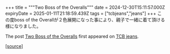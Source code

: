 +++
title = """Two Boss of the Overalls"""
date = 2024-12-30T15:11:57.000Z
expiryDate = 2025-01-11T21:18:59.439Z
tags = ["tcbjeans","jeans"]
+++
この度boss of the Overallが２色展開になった事により、親子で一緒に着て頂ける様になりました。

The post [Two Boss of the Overalls](http://tcbjeans.com/2024/12/31/50583) first appeared on [TCB jeans](http://tcbjeans.com).

[[source]](http://tcbjeans.com/2024/12/31/50583)
